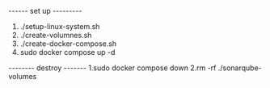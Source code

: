 ------ set up ---------

1. ./setup-linux-system.sh
2. ./create-volumnes.sh
3. ./create-docker-compose.sh
4. sudo docker compose up -d

-------- destroy -------
1.sudo docker compose down
2.rm -rf ./sonarqube-volumes